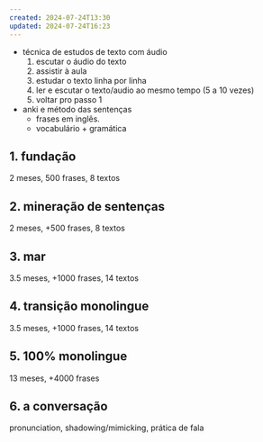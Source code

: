 ```yaml
---
created: 2024-07-24T13:30
updated: 2024-07-24T16:23
---
```

- técnica de estudos de texto com áudio
	1. escutar o áudio do texto
	2. assistir à aula
	3. estudar o texto linha por linha
	4. ler e escutar o texto/audio ao mesmo tempo (5 a 10 vezes)
	5. voltar pro passo 1
- anki e método das sentenças
	- frases em inglês.
	- vocabulário + gramática

## 1. fundação
2 meses, 500 frases, 8 textos

## 2. mineração de sentenças
2 meses, +500 frases, 8 textos

## 3. mar
3.5 meses, +1000 frases, 14 textos

## 4. transição monolingue
3.5 meses, +1000 frases, 14 textos 
## 5. 100% monolingue
13 meses, +4000 frases
## 6. a conversação
pronunciation, shadowing/mimicking, prática de fala